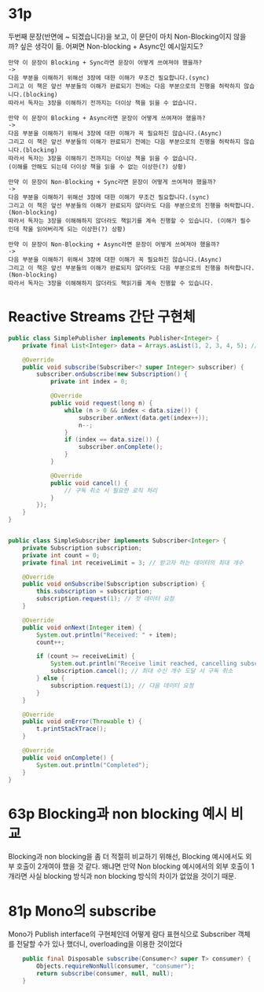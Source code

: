 # 31p

두번째 문장(반면에 ~ 되겠습니다)을 보고, 이 문단이 마치 Non-Blocking이지 않을까? 싶은 생각이 듦. 어쩌면 Non-blocking + Async인 예시일지도?
```
만약 이 문장이 Blocking + Sync라면 문장이 어떻게 쓰여져야 했을까? 
->
다음 부분을 이해하기 위해선 3장에 대한 이해가 무조건 필요합니다.(sync)
그리고 이 책은 앞선 부분들의 이해가 완료되기 전에는 다음 부분으로의 진행을 허락하지 않습니다.(blocking)
따라서 독자는 3장을 이해하기 전까지는 더이상 책을 읽을 수 없습니다.

만약 이 문장이 Blocking + Async라면 문장이 어떻게 쓰여져야 했을까? 
->
다음 부분을 이해하기 위해서 3장에 대한 이해가 꼭 필요하진 않습니다.(Async)
그리고 이 책은 앞선 부분들의 이해가 완료되기 전에는 다음 부분으로의 진행을 허락하지 않습니다.(blocking)
따라서 독자는 3장을 이해하기 전까지는 더이상 책을 읽을 수 없습니다.
(이해를 안해도 되는데 더이상 책을 읽을 수 없는 이상한(?) 상황)

만약 이 문장이 Non-Blocking + Sync라면 문장이 어떻게 쓰여져야 했을까? 
->
다음 부분을 이해하기 위해선 3장에 대한 이해가 무조건 필요합니다.(sync)
그리고 이 책은 앞선 부분들의 이해가 완료되지 않더라도 다음 부분으로의 진행을 허락합니다.(Non-blocking)
따라서 독자는 3장을 이해해하지 않더라도 책읽기를 계속 진행할 수 있습니다. (이해가 필수인데 챡울 읽어버리게 되는 이상한(?) 상황)

만약 이 문장이 Non-Blocking + Async라면 문장이 어떻게 쓰여져야 했을까? 
->
다음 부분을 이해하기 위해서 3장에 대한 이해가 꼭 필요하진 않습니다.(Async)
그리고 이 책은 앞선 부분들의 이해가 완료되지 않더라도 다음 부분으로의 진행을 허락합니다.(Non-blocking)
따라서 독자는 3장을 이해해하지 않더라도 책읽기를 계속 진행할 수 있습니다.
```

# Reactive Streams 간단 구현체

```java
public class SimplePublisher implements Publisher<Integer> {
    private final List<Integer> data = Arrays.asList(1, 2, 3, 4, 5); // 데이터 스트림

    @Override
    public void subscribe(Subscriber<? super Integer> subscriber) {
        subscriber.onSubscribe(new Subscription() {
            private int index = 0;

            @Override
            public void request(long n) {
                while (n > 0 && index < data.size()) {
                    subscriber.onNext(data.get(index++));
                    n--;
                }
                if (index == data.size()) {
                    subscriber.onComplete();
                }
            }

            @Override
            public void cancel() {
                // 구독 취소 시 필요한 로직 처리
            }
        });
    }
}
```
```java

public class SimpleSubscriber implements Subscriber<Integer> {
    private Subscription subscription;
    private int count = 0;
    private final int receiveLimit = 3; // 받고자 하는 데이터의 최대 개수

    @Override
    public void onSubscribe(Subscription subscription) {
        this.subscription = subscription;
        subscription.request(1); // 첫 데이터 요청
    }

    @Override
    public void onNext(Integer item) {
        System.out.println("Received: " + item);
        count++;

        if (count >= receiveLimit) {
            System.out.println("Receive limit reached, cancelling subscription");
            subscription.cancel(); // 최대 수신 개수 도달 시 구독 취소
        } else {
            subscription.request(1); // 다음 데이터 요청
        }
    }

    @Override
    public void onError(Throwable t) {
        t.printStackTrace();
    }

    @Override
    public void onComplete() {
        System.out.println("Completed");
    }
}
```

# 63p Blocking과 non blocking 예시 비교

Blocking과 non blocking을 좀 더 적절히 비교하기 위해선, Blocking 예시에서도 외부 호출이 2개여야 했을 것 같다. 왜냐면 만약 Non blocking 예시에서의 외부 호출이 1개라면 사실 blocking 방식과 non blocking 방식의 차이가 없었을 것이기 때문.

# 81p Mono의 subscribe

Mono가 Publish interface의 구현체인데 어떻게 람다 표현식으로 Subscriber 객체를 전달할 수가 있나 했더니, overloading을 이용한 것이었다

```java
	public final Disposable subscribe(Consumer<? super T> consumer) {
		Objects.requireNonNull(consumer, "consumer");
		return subscribe(consumer, null, null);
	}
```
